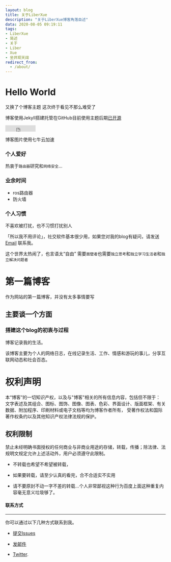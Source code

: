 ```yaml
---
layout: blog
title: 关于LiberXue
description: "关于LiberXue博客角落自述"
data: 2020-08-05 09:19:11
tags: 
- LiberXue
- 简述
- 关于
- Liber
- Xue
- 坐井观天阔
redirect_from:
  - /about/
---
```


# Hello World

又换了个博客主题 这次终于看见不那么难受了

博客使用Jekyll搭建托管在GitHub目前使用主题后期[已开源](https://github.com/Liberxue/liberxue.github.io)

<iframe src="http://ghbtns.com/github-btn.html?user=liberxue&repo=liberxue.github.io&type=fork&count=true" allowtransparency="true" frameborder="0" scrolling="0" width="95" height="20"></iframe>


博客图片使用七牛云加速

### 个人爱好

 热衷于``路由器``研究和``网络安全``...

### 业余时间

- ros路由器
- 防火墙

### 个人习惯

不喜欢被打扰，也不习惯打扰别人

「所以我不用评论」，社交软件基本很少用，如果您对我的blog有疑问，请发送[Email](mailto:liberxue@gmail.com) 联系我。

这个世界太热闹了，也言语太“自由” 需要`面壁者`也需要`独立思考`和`独立学习生活者`和`独立解决问题者`


# 第一篇博客

作为网站的第一篇博客，并没有太多事情要写


## 主要谈一个方面

### 搭建这个blog的初衷与过程

博客记录我的生活。

该博客主要为个人的网络日志，在线记录生活、工作、情感和游玩的事儿，分享互联网动态和社会百态。



# 权利声明

本“博客”的一切知识产权，以及与"博客"相关的所有信息内容，包括但不限于： 文字表述及其组合、图标、图饰、图像、图表、色彩、界面设计、版面框架、有关数据、附加程序、印刷材料或电子文档等均为博客作者所有， 受著作权法和国际著作权条约以及其他知识产权法律法规的保护。

## 权利限制

禁止未经明确书面授权的任何商业与非商业用途的存储，转载，传播；除法律、法规明文规定允许上述活动外，用户必须遵守此限制。

* 不转载也希望不希望被转载，

* 如果要转载，请至少认真的看完，合不合适实不实用

* 请不要原封不动一字不差的转载...个人非常鄙视这种行为百度上面这种重复内容毫无意义垃圾够了。




#### 联系方式
******

你可以通过以下几种方式联系到我。

* [提交Issues](https://github.com/Liberxue/liberxue.github.io/issues)

* [发邮件](mailto:liberxue@gmail.com)

* [Twitter](https://twitter.com/liberxue).
